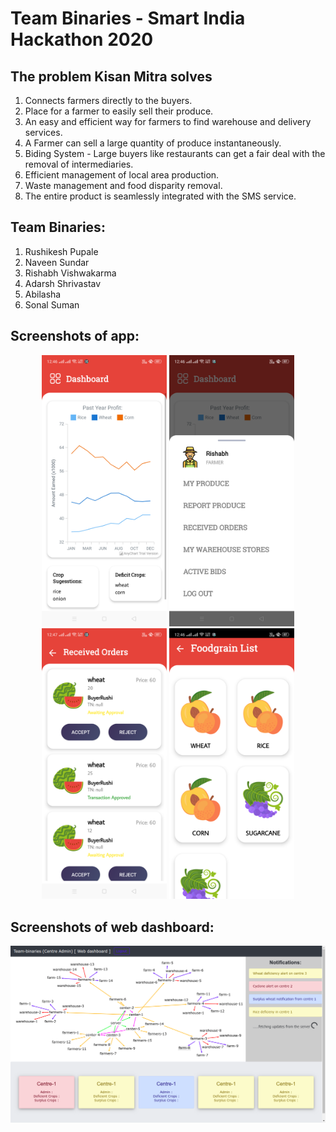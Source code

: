 # Team Binaries - Smart India Hackathon 2020

## The problem Kisan Mitra solves
1. Connects farmers directly to the buyers.
1. Place for a farmer to easily sell their produce.
1. An easy and efficient way for farmers to find warehouse and delivery services.
1. A Farmer can sell a large quantity of produce instantaneously.
1. Biding System - Large buyers like restaurants can get a fair deal with the removal of intermediaries.
1. Efficient management of local area production.
1. Waste management and food disparity removal.
1. The entire product is seamlessly integrated with the SMS service.


## Team Binaries:

1. Rushikesh Pupale
1. Naveen Sundar
1. Rishabh Vishwakarma
1. Adarsh Shrivastav
1. Abilasha 
1. Sonal Suman

## Screenshots of app:

<div style='text-align:center'>
    <img src='screenshots/farmer_dashboard.png' width='200'>
    <img src='screenshots/farmer_menu.png' width='200'>
    <img src='screenshots/recieved_orders.png' width='200'>
    <img src='screenshots/food_grain_list.png' width='200'>
</div>

## Screenshots of web dashboard:

<img src='screenshots/web_dashboard.png'>
